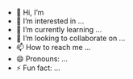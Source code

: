- 👋 Hi, I’m 
- 👀 I’m interested in ... 
- 🌱 I’m currently learning ...
- 💞️ I’m looking to collaborate on ...
- 📫 How to reach me ... 
- 😄 Pronouns: ...
- ⚡ Fun fact: ...

<!---
yagnamendha/yagnamendha is a ✨ special ✨ repository because its `README.md` (this file) appears on your GitHub profile.
You can click the Preview link to take a look at your changes.
--->
